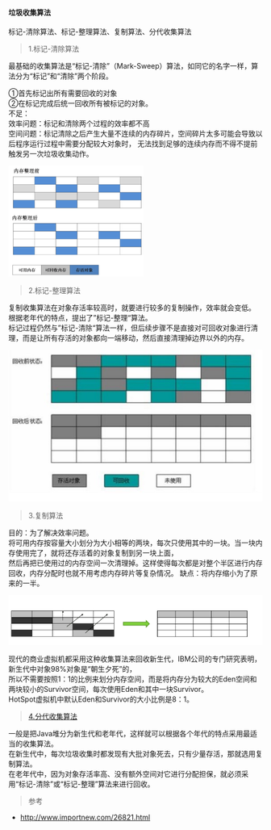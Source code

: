 #### 垃圾收集算法

标记-清除算法、标记-整理算法、复制算法、分代收集算法   

> 1.标记-清除算法

最基础的收集算法是“标记-清除”（Mark-Sweep）算法，如同它的名字一样，算法分为“标记”和“清除”两个阶段。  

①首先标记出所有需要回收的对象  
②在标记完成后统一回收所有被标记的对象。  
不足：  
效率问题：标记和清除两个过程的效率都不高  
空间问题：标记清除之后产生大量不连续的内存碎片，空间碎片太多可能会导致以后程序运行过程中需要分配较大对象时，
无法找到足够的连续内存而不得不提前触发另一次垃圾收集动作。  

![标记-清除算法](../ImageFiles/GC_001.png)  

> 2.标记-整理算法  

复制收集算法在对象存活率较高时，就要进行较多的复制操作，效率就会变低。 根据老年代的特点，提出了”标记-整理“算法。   
标记过程仍然与”标记-清除“算法一样，但后续步骤不是直接对可回收对象进行清理，而是让所有存活的对象都向一端移动，然后直接清理掉边界以外的内存。  

![标记-整理算法](../ImageFiles/GC_003.png)  
  
> 3.复制算法

目的：为了解决效率问题。  
将可用内存按容量大小划分为大小相等的两块，每次只使用其中的一块。当一块内存使用完了，就将还存活着的对象复制到另一块上面，  
然后再把已使用过的内存空间一次清理掉。这样使得每次都是对整个半区进行内存回收，内存分配时也就不用考虑内存碎片等复杂情况。
缺点：将内存缩小为了原来的一半。  


![标记-复制算法](../ImageFiles/GC_002.png)  

现代的商业虚拟机都采用这种收集算法来回收新生代，IBM公司的专门研究表明，新生代中对象98%对象是“朝生夕死”的，  
所以不需要按照1：1的比例来划分内存空间，而是将内存分为较大的Eden空间和两块较小的Survivor空间，每次使用Eden和其中一块Survivor。  
HotSpot虚拟机中默认Eden和Survivor的大小比例是8：1。  


> [4.分代收集算法](GC_Garbage_Collector_Generation.md)    

一般是把Java堆分为新生代和老年代，这样就可以根据各个年代的特点采用最适当的收集算法。  
在新生代中，每次垃圾收集时都发现有大批对象死去，只有少量存活，那就选用复制算法。  
在老年代中，因为对象存活率高、没有额外空间对它进行分配担保，就必须采用“标记-清除”或“标记-整理”算法来进行回收。  

> 参考  
- http://www.importnew.com/26821.html  
